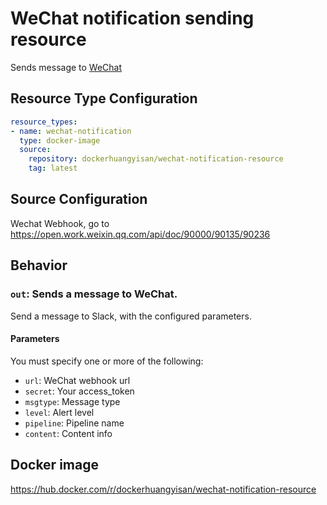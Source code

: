 WeChat notification sending resource
=================================

Sends message to [WeChat](https://weixin.qq.com/)

Resource Type Configuration
---------------------------
```yaml
resource_types:
- name: wechat-notification
  type: docker-image
  source:
    repository: dockerhuangyisan/wechat-notification-resource
    tag: latest
```

Source Configuration
---------------------------------

Wechat Webhook, go to
<https://open.work.weixin.qq.com/api/doc/90000/90135/90236>

Behavior
--------

### `out`: Sends a message to WeChat.

Send a message to Slack, with the configured parameters.

#### Parameters

You must specify one or more of the following:

- `url`:  WeChat webhook url
- `secret`: Your access_token
- `msgtype`: Message type
- `level`:  Alert level
- `pipeline`:  Pipeline name
- `content`: Content info

Docker image
---------------
https://hub.docker.com/r/dockerhuangyisan/wechat-notification-resource
